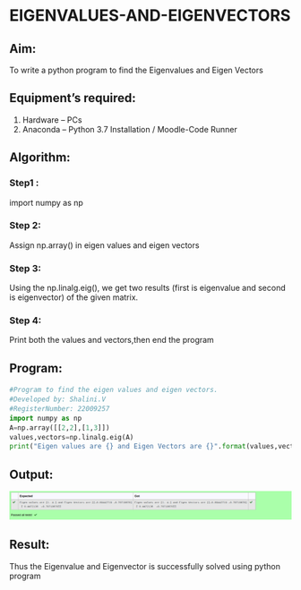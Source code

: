 # EIGENVALUES-AND-EIGENVECTORS
## Aim:
To write a python program to find the Eigenvalues and Eigen Vectors
## Equipment’s required:
1. 	Hardware – PCs
2. 	Anaconda – Python 3.7 Installation / Moodle-Code Runner
## Algorithm:
### Step1 : 
import numpy as np
### Step 2:
Assign np.array() in eigen values and eigen vectors 
### Step 3:
Using the np.linalg.eig(),  we get two results (first is eigenvalue and second is eigenvector) of the given matrix.
### Step 4:
Print both the values and vectors,then end the program 

## Program:
```py
#Program to find the eigen values and eigen vectors.
#Developed by: Shalini.V
#RegisterNumber: 22009257
import numpy as np
A=np.array([[2,2],[1,3]])
values,vectors=np.linalg.eig(A)
print("Eigen values are {} and Eigen Vectors are {}".format(values,vectors))
```

## Output:
![output](/10.png)
## Result:
Thus the Eigenvalue and Eigenvector is successfully solved using python program
